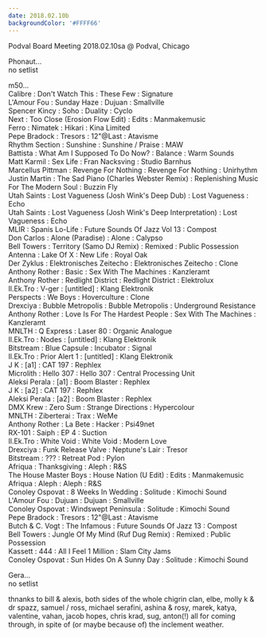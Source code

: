 ```yaml
---
date: 2018.02.10b
backgroundColor: '#FFFF66'
---
```


Podval Board Meeting 2018.02.10sa @ Podval, Chicago  

Phonaut...  
no setlist  

m50...  
Calibre : Don't Watch This : These Few : Signature  
L'Amour Fou : Sunday Haze : Dujuan : Smallville  
Spencer Kincy : Soho : Duality : Cyclo  
Next : Too Close (Erosion Flow Edit) : Edits : Manmakemusic  
Ferro : Nimatek : Hikari : Kina Limited  
Pepe Bradock : Tresors : 12"@Last : Atavisme  
Rhythm Section : Sunshine : Sunshine / Praise : MAW  
Battista : What Am I Supposed To Do Now? : Balance : Warm Sounds  
Matt Karmil : Sex Life : Fran Nacksving : Studio Barnhus  
Marcellus Pittman : Revenge For Nothing : Revenge For Nothing : Unirhythm  
Justin Martin : The Sad Piano (Charles Webster Remix) : Replenishing Music For The Modern Soul : Buzzin Fly  
Utah Saints : Lost Vagueness (Josh Wink's Deep Dub) : Lost Vagueness : Echo  
Utah Saints : Lost Vagueness (Josh Wink's Deep Interpretation) : Lost Vagueness : Echo  
MLIR : Spanis Lo-Life : Future Sounds Of Jazz Vol 13 : Compost  
Don Carlos : Alone (Paradise) : Alone : Calypso  
Bell Towers : Territory (Samo DJ Remix) : Remixed : Public Possession  
Antenna : Lake Of X : New Life : Royal Oak  
Der Zyklus : Elektronisches Zeitecho : Elektronisches Zeitecho : Clone  
Anthony Rother : Basic : Sex With The Machines : Kanzleramt  
Anthony Rother : Redlight District : Redlight District : Elektrolux  
Il.Ek.Tro : V-ger : \[untitled\] : Klang Elektronik  
Perspects : We Boys : Hoverculture : Clone  
Drexciya : Bubble Metropolis : Bubble Metropolis : Underground Resistance  
Anthony Rother : Love Is For The Hardest People : Sex With The Machines : Kanzleramt  
MNLTH : Q Express : Laser 80 : Organic Analogue  
Il.Ek.Tro : Nodes : \[untitled\] : Klang Elektronik  
Bitstream : Blue Capsule : Incubator : Signal  
Il.Ek.Tro : Prior Alert 1 : \[untitled\] : Klang Elektronik  
J K : \[a1\] : CAT 197 : Rephlex  
Microlith : Hello 307 : Hello 307 : Central Processing Unit  
Aleksi Perala : \[a1\] : Boom Blaster : Rephlex  
J K : \[a2\] : CAT 197 : Rephlex  
Aleksi Perala : \[a2\] : Boom Blaster : Rephlex  
DMX Krew : Zero Sum : Strange Directions : Hypercolour  
MNLTH : Ziberterai : Trax : WeMe  
Anthony Rother : La Bete : Hacker : Psi49net  
RX-101 : Saiph : EP 4 : Suction  
Il.Ek.Tro : White Void : White Void : Modern Love  
Drexciya : Funk Release Valve : Neptune's Lair : Tresor  
Bitstream : ??? : Retreat Pod : Pylon  
Afriqua : Thanksgiving : Aleph : R&S  
The House Master Boys : House Nation (U Edit) : Edits : Manmakemusic  
Afriqua : Aleph : Aleph : R&S  
Conoley Ospovat : 8 Weeks In Wedding : Solitude : Kimochi Sound  
L'Amour Fou : Dujuan : Dujuan : Smallville  
Conoley Ospovat : Windswept Peninsula : Solitude : Kimochi Sound  
Pepe Bradock : Tresors : 12"@Last : Atavisme  
Butch & C. Vogt : The Infamous : Future Sounds Of Jazz 13 : Compost  
Bell Towers : Jungle Of My Mind (Ruf Dug Remix) : Remixed : Public Possession  
Kassett : 444 : All I Feel 1 Million : Slam City Jams  
Conoley Ospovat : Sun Hides On A Sunny Day : Solitude : Kimochi Sound  

Gera...  
no setlist  

thnanks to bill & alexis, both sides of the whole chigrin clan, elbe, molly k & dr spazz, samuel / ross, michael serafini, ashina & rosy, marek, katya, valentine, vahan, jacob hopes, chris krad, sug, anton(!) all for coming through, in spite of (or maybe because of) the inclement weather.